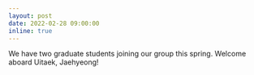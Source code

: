 ```yaml
---
layout: post
date: 2022-02-28 09:00:00
inline: true
---
```


<!-- [BWA-MEME](https://academic.oup.com/bioinformatics/advance-article/doi/10.1093/bioinformatics/btac137/6543607) was accepted to Bioinformatics'22. -->

We have two graduate students joining our group this spring. Welcome aboard Uitaek, Jaehyeong!